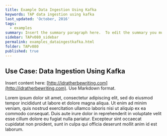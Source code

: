 ```yaml
---
title: Example Data Ingestion Using Kafka
keywords: TAP data ingestion using kafka
last_updated: 'October, 2016'
tags:
  - examples
summary: Insert the summary paragraph here.  To edit the summary you must edit the meta data for this post. 
sidebar: TAPv080_sidebar
permalink: examples_dataingestkafka.html
folder: TAPv080
published: true
---
```


## Use Case: Data Ingestion Using Kafka

Insert content here: [http://idratherbewriting.com](http://idratherbewriting.com). Use Markdown format.

Lorem ipsum dolor sit amet, consectetur adipiscing elit, sed do eiusmod tempor incididunt ut labore et dolore magna aliqua. Ut enim ad minim veniam, quis nostrud exercitation ullamco laboris nisi ut aliquip ex ea commodo consequat. Duis aute irure dolor in reprehenderit in voluptate velit esse cillum dolore eu fugiat nulla pariatur. Excepteur sint occaecat cupidatat non proident, sunt in culpa qui officia deserunt mollit anim id est laborum.


